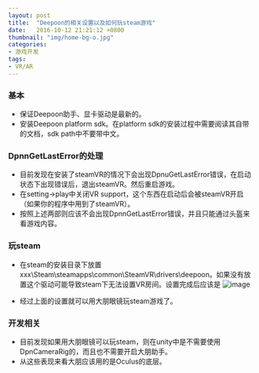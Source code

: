```yaml
---
layout: post
title:  "Deepoon的相关设置以及如何玩steam游戏"
date:   2016-10-12 21:21:12 +0800
thumbnail: "img/home-bg-o.jpg"
categories: 
- 游戏开发
tags:
- VR/AR
---
```


### 基本
- 保证Deepoon助手、显卡驱动是最新的。
- 安装Deepoon platform sdk。在platform sdk的安装过程中需要阅读其自带的文档，sdk path中不要带中文。

### DpnnGetLastError的处理
- 目前发现在安装了steamVR的情况下会出现DpnuGetLastError错误，在启动状态下出现错误后，退出steamVR。然后重启游戏。
- 在setting→play中关闭VR support，这个东西在启动后会被steamVR开启（如果你的程序中用到了steamVR）。
- 按照上述两部则应该不会出现DpnnGetLastError错误，并且只能通过头盔来看游戏内容。

### 玩steam
- 在steam的安装目录下放置xxx\Steam\steamapps\common\SteamVR\drivers\deepoon。如果没有放置这个驱动可能导致steam下无法设置VR房间。设置完成后应该是
![image](http://images2015.cnblogs.com/blog/23250/201610/23250-20161012092230578-1855749103.jpg)

- 经过上面的设置就可以用大朋眼镜玩steam游戏了。

### 开发相关
- 目前发现如果用大朋眼镜可以玩steam，则在unity中是不需要使用DpnCameraRig的，而且也不需要开启大朋助手。
- 从这些表现来看大朋应该用的是Oculus的底层。
  
